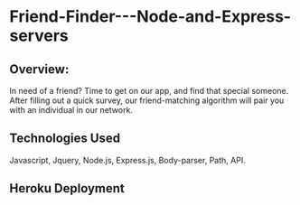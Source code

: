 # Friend-Finder---Node-and-Express-servers
<h2> Overview: </h2>
In need of a friend? Time to get on our app, and find that special someone. After filling out a quick survey, our friend-matching algorithm will pair you with an individual in our network.
<h2> Technologies Used </h2>
Javascript, Jquery, Node.js, Express.js, Body-parser, Path, API.
<h2> Heroku Deployment <h2>
